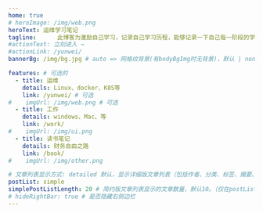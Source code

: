 ```yaml
---
home: true
# heroImage: /img/web.png
heroText: 运维学习笔记
tagline:      此博客为激励自己学习，记录自己学习历程，能够记录一下自己每一阶段的学习，通过这些博客使自己成长起来，增长见识，学习到更多的知识，以便以后能够用到自己的所学。
#actionText: 立刻进入 →
#actionLink: /yunwei/
bannerBg: /img/bg.jpg # auto => 网格纹背景(有bodyBgImg时无背景)，默认 | none => 无 | '大图地址' | background: 自定义背景样式       提示：如发现文本颜色不适应你的背景时可以到palette.styl修改$bannerTextColor变量

features: # 可选的
  - title: 运维
    details: Linux、docker、K8S等
    link: /yunwei/ # 可选
#    imgUrl: /img/web.png # 可选
  - title: 工作
    details: windows、Mac、等
    link: /work/
#    imgUrl: /img/ui.png
  - title: 读书笔记
    details: 财务自由之路
    link: /book/
#    imgUrl: /img/other.png

# 文章列表显示方式: detailed 默认，显示详细版文章列表（包括作者、分类、标签、摘要、分页等）| simple => 显示简约版文章列表（仅标题和日期）| none 不显示文章列表
postList: simple
simplePostListLength: 20 # 简约版文章列表显示的文章数量，默认10。（仅在postList设置为simple时生效）
# hideRightBar: true # 是否隐藏右侧边栏
---
```



<!-- 小熊猫 -->
<!-- <img src="/img/panda-waving.png" class="panda no-zoom" style="width: 130px;height: 115px;opacity: 0.8;margin-bottom: -4px;padding-bottom:0;position: fixed;bottom: 0;left: 0.5rem;z-index: 1;"> -->



<!--

## 关于

### 📚Blog
    此博客为激励自己学习，记录自己学习历程，能够记录一下自己每一阶段的学习，通过这些博客使自己成长起来，增长见识，学习到更多的知识，以便以后能够用到自己的所学。
### 🎨Theme
本站主题是 使用了 xugaoyi 根据 vuepress 改编的 Vdoing 主题，这是一款简洁高效的VuePress 知识管理&博客 主题。 想了解更多请点击详情


<a href="https://github.com/xugaoyi/vuepress-theme-vdoing" target="_blank"><img src='https://img.shields.io/github/stars/xugaoyi/vuepress-theme-vdoing' alt='GitHub stars' class="no-zoom"></a>
<a href="https://github.com/xugaoyi/vuepress-theme-vdoing" target="_blank"><img src='https://img.shields.io/github/forks/xugaoyi/vuepress-theme-vdoing' alt='GitHub forks' class="no-zoom"></a>

</br>


## 特色功能
博客部分特色功能介绍

#### 一站式技术搜索

   博客内容中包含部分技术教程，可以利用搜索框快速搜索到相关文档，即使博客中没有的，你还可以选择最下方的 `在XXX中搜索“xxx”` 快速到达你想要找的内容。

#### 深色模式与阅读模式
关爱程序员，保护视力，点击右下角的主题模式按钮试试吧~

#### Demo演示模块
   为了更直观的展示一些代码的效果，博客添加了demo模块插件，可查看demo、源码，以及跳转到codepen在线编辑。**示例**：

::: demo [vanilla]
```html
<html>
  <div id="vanilla-box"></div>
</html>
<script>
  var box = document.getElementById('vanilla-box')
  box.innerHTML = 'Hello World! Welcome to EB'
</script>
<style>
#vanilla-box {
  color: #11a8cd;
}
</style>
```
:::


## :email: 联系

- **WeChat or QQ**: <a href="tencent://message/?uin=894072666&Site=&Menu=yesUrl" class='qq'>894072666</a>
- **Email**: <a href="mailto:894072666@qq.com">894072666@qq.com</a>
- **GitHub**: <https://github.com/xugaoyi>

</br>  -->
